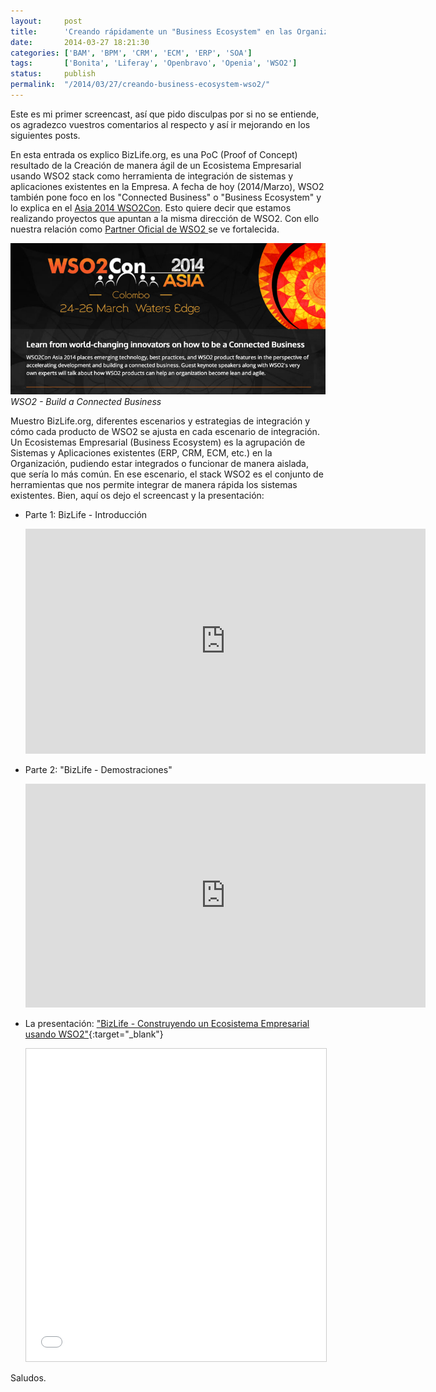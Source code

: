```yaml
---
layout:     post
title:      'Creando rápidamente un "Business Ecosystem" en las Organizaciones usando WSO2'
date:       2014-03-27 18:21:30
categories: ['BAM', 'BPM', 'CRM', 'ECM', 'ERP', 'SOA']
tags:       ['Bonita', 'Liferay', 'Openbravo', 'Openia', 'WSO2']
status:     publish 
permalink:  "/2014/03/27/creando-business-ecosystem-wso2/"
---
```

Este es mi primer screencast, así que pido disculpas por si no se entiende, os agradezco vuestros comentarios al respecto y así ir mejorando en los siguientes posts.

En esta entrada os explico BizLife.org, es una PoC (Proof of Concept) resultado de la Creación de manera ágil de un Ecosistema Empresarial usando WSO2 stack como herramienta de integración de sistemas y aplicaciones existentes en la Empresa.
A fecha de hoy (2014/Marzo), WSO2 también pone foco en los "Connected Business" o "Business Ecosystem" y lo explica en el [Asia 2014 WSO2Con](http://asia14.wso2con.com/ "Asia 2014 WSO2Con"). Esto quiere decir que estamos realizando proyectos que apuntan a la misma dirección de WSO2. Con ello nuestra relación como [Partner Oficial de WSO2 ](http://wso2.com/partners "Chakray Consulting - WSO2 official partner")se ve fortalecida.

[![WSO2 - Build a Connected Business](/assets/chakray-bizlife-konalife-blog-connected-biznes.png)](/assets/chakray-bizlife-konalife-blog-connected-biznes.png) 
_WSO2 - Build a Connected Business_

<!-- more -->

Muestro BizLife.org, diferentes escenarios y estrategias de integración y cómo cada producto de WSO2 se ajusta en cada escenario de integración.
Un Ecosistemas Empresarial (Business Ecosystem) es la agrupación de Sistemas y Aplicaciones existentes (ERP, CRM, ECM, etc.) en la Organización, pudiendo estar integrados o funcionar de manera aislada, que sería lo más común. En ese escenario, el stack WSO2 es el conjunto de herramientas que nos permite integrar de manera rápida los sistemas existentes.
Bien, aquí os dejo el screencast y la presentación:

- Parte 1: BizLife - Introducción

  <iframe src="https://player.vimeo.com/video/90155825" 
  width="640" height="360" 
  frameborder="0" 
  allow="autoplay; fullscreen" 
  allowfullscreen>
  </iframe>

- Parte 2: "BizLife - Demostraciones"

  <iframe src="https://player.vimeo.com/video/90242504" 
  width="640" height="358" 
  frameborder="0" 
  allow="autoplay; fullscreen" 
  allowfullscreen>
  </iframe>

- La presentación: ["BizLife - Construyendo un Ecosistema Empresarial usando WSO2"](/assets/2014-03-27-chakray-bizlife-konalife-techinfo-rev5-140327121908-phpapp01.pdf){:target="_blank"}

  <iframe src="/assets/2014-03-27-chakray-bizlife-konalife-techinfo-rev5-140327121908-phpapp01.pdf" 
  width="600" height="500" 
  frameborder="0" 
  marginwidth="0" 
  marginheight="0" 
  scrolling="no" 
  style="border:0px solid #CCC; border-width:1px; margin-bottom:0px; max-width: 100%;" 
  allowfullscreen> 
  </iframe> 

Saludos.
